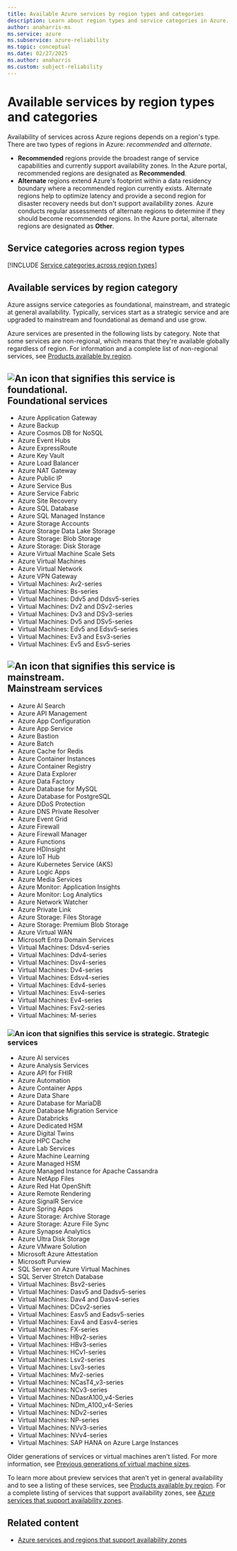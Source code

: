 ```yaml
---
title: Available Azure services by region types and categories 
description: Learn about region types and service categories in Azure.
author: anaharris-ms
ms.service: azure
ms.subservice: azure-reliability
ms.topic: conceptual
ms.date: 02/27/2025
ms.author: anaharris
ms.custom: subject-reliability
---
```


# Available services by region types and categories 

Availability of services across Azure regions depends on a region's type. There are two types of regions in Azure: *recommended* and *alternate*.

- **Recommended** regions provide the broadest range of service capabilities and currently support availability zones. In the Azure portal, recommended regions are designated as **Recommended**.
- **Alternate** regions extend Azure's footprint within a data residency boundary where a recommended region currently exists. Alternate regions help to optimize latency and provide a second region for disaster recovery needs but don't support availability zones. Azure conducts regular assessments of alternate regions to determine if they should become recommended regions. In the Azure portal, alternate regions are designated   as **Other**.

## Service categories across region types
 
[!INCLUDE [Service categories across region types](../../includes/service-categories/service-category-definitions.md)]

## Available services by region category

Azure assigns service categories as foundational, mainstream, and strategic at general availability. Typically, services start as a strategic service and are upgraded to mainstream and foundational as demand and use grow.

Azure services are presented in the following lists by category. Note that some services are non-regional, which means that they're available globally regardless of region. For information and a complete list of non-regional services, see [Products available by region](https://azure.microsoft.com/global-infrastructure/services/).

## ![An icon that signifies this service is foundational.](media/icon-foundational.svg) Foundational services
- Azure Application Gateway
- Azure Backup
- Azure Cosmos DB for NoSQL
- Azure Event Hubs
- Azure ExpressRoute
- Azure Key Vault
- Azure Load Balancer
- Azure NAT Gateway
- Azure Public IP
- Azure Service Bus
- Azure Service Fabric
- Azure Site Recovery
- Azure SQL Database
- Azure SQL Managed Instance
- Azure Storage Accounts
- Azure Storage Data Lake Storage
- Azure Storage: Blob Storage
- Azure Storage: Disk Storage
- Azure Virtual Machine Scale Sets
- Azure Virtual Machines
- Azure Virtual Network
- Azure VPN Gateway
- Virtual Machines: Av2-series
- Virtual Machines: Bs-series
- Virtual Machines: Ddv5 and Ddsv5-series
- Virtual Machines: Dv2 and DSv2-series
- Virtual Machines: Dv3 and DSv3-series
- Virtual Machines: Dv5 and DSv5-series
- Virtual Machines: Edv5 and Edsv5-series
- Virtual Machines: Ev3 and Esv3-series
- Virtual Machines: Ev5 and Esv5-series

## ![An icon that signifies this service is mainstream.](media/icon-mainstream.svg) Mainstream services 

- Azure AI Search
- Azure API Management
- Azure App Configuration
- Azure App Service
- Azure Bastion
- Azure Batch
- Azure Cache for Redis
- Azure Container Instances
- Azure Container Registry
- Azure Data Explorer
- Azure Data Factory
- Azure Database for MySQL
- Azure Database for PostgreSQL
- Azure DDoS Protection
- Azure DNS Private Resolver
- Azure Event Grid
- Azure Firewall
- Azure Firewall Manager
- Azure Functions
- Azure HDInsight
- Azure IoT Hub
- Azure Kubernetes Service (AKS)
- Azure Logic Apps
- Azure Media Services
- Azure Monitor: Application Insights
- Azure Monitor: Log Analytics
- Azure Network Watcher
- Azure Private Link
- Azure Storage: Files Storage
- Azure Storage: Premium Blob Storage
- Azure Virtual WAN
- Microsoft Entra Domain Services
- Virtual Machines: Ddsv4-series
- Virtual Machines: Ddv4-series
- Virtual Machines: Dsv4-series
- Virtual Machines: Dv4-series
- Virtual Machines: Edsv4-series
- Virtual Machines: Edv4-series
- Virtual Machines: Esv4-series
- Virtual Machines: Ev4-series
- Virtual Machines: Fsv2-series
- Virtual Machines: M-series

### ![An icon that signifies this service is strategic.](media/icon-strategic.svg) Strategic services

- Azure AI services
- Azure Analysis Services
- Azure API for FHIR
- Azure Automation
- Azure Container Apps
- Azure Data Share
- Azure Database for MariaDB
- Azure Database Migration Service
- Azure Databricks
- Azure Dedicated HSM
- Azure Digital Twins
- Azure HPC Cache
- Azure Lab Services
- Azure Machine Learning
- Azure Managed HSM
- Azure Managed Instance for Apache Cassandra
- Azure NetApp Files
- Azure Red Hat OpenShift
- Azure Remote Rendering
- Azure SignalR Service
- Azure Spring Apps
- Azure Storage: Archive Storage
- Azure Storage: Azure File Sync
- Azure Synapse Analytics
- Azure Ultra Disk Storage
- Azure VMware Solution
- Microsoft Azure Attestation
- Microsoft Purview
- SQL Server on Azure Virtual Machines
- SQL Server Stretch Database
- Virtual Machines: Bsv2-series
- Virtual Machines: Dasv5 and Dadsv5-series
- Virtual Machines: Dav4 and Dasv4-series
- Virtual Machines: DCsv2-series
- Virtual Machines: Easv5 and Eadsv5-series
- Virtual Machines: Eav4 and Easv4-series
- Virtual Machines: FX-series
- Virtual Machines: HBv2-series
- Virtual Machines: HBv3-series
- Virtual Machines: HCv1-series
- Virtual Machines: Lsv2-series
- Virtual Machines: Lsv3-series
- Virtual Machines: Mv2-series
- Virtual Machines: NCasT4_v3-series
- Virtual Machines: NCv3-series
- Virtual Machines: NDasrA100_v4-Series
- Virtual Machines: NDm_A100_v4-Series
- Virtual Machines: NDv2-series
- Virtual Machines: NP-series
- Virtual Machines: NVv3-series
- Virtual Machines: NVv4-series
- Virtual Machines: SAP HANA on Azure Large Instances

Older generations of services or virtual machines aren't listed. For more information, see [Previous generations of virtual machine sizes](/azure/virtual-machines/sizes-previous-gen).

To learn more about preview services that aren't yet in general availability and to see a listing of these services, see [Products available by region](https://azure.microsoft.com/global-infrastructure/services/). For a complete listing of services that support availability zones, see [Azure services that support availability zones](availability-zones-service-support.md).

## Related content

- [Azure services and regions that support availability zones](availability-zones-service-support.md)
